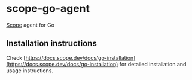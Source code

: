 # scope-go-agent

[Scope](https://scope.dev) agent for Go

## Installation instructions


Check [https://docs.scope.dev/docs/go-installation](https://docs.scope.dev/docs/go-installation) for detailed installation and usage instructions.


